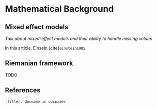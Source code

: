 # Mathematical Background

## Mixed effect models

*Talk about mixed-effect models and their ability to handle missing values*

In this article, Einsein {cite}`einstein1905`.

## Riemanian framework
TODO

## References

```{bibliography}
:filter: docname in docnames
```
